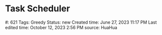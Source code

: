 # Task Scheduler

#: 621
Tags: Greedy
Status: new
Created time: June 27, 2023 11:17 PM
Last edited time: October 12, 2023 2:56 PM
source: HuaHua
